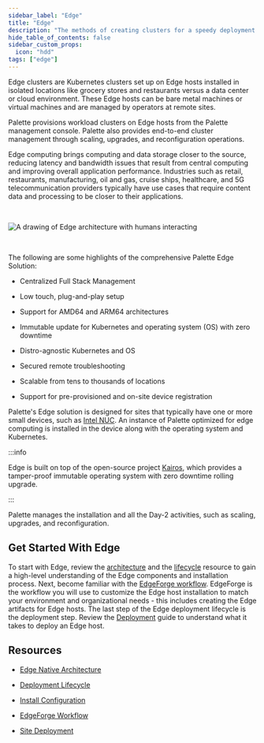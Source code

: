 ```yaml
---
sidebar_label: "Edge"
title: "Edge"
description: "The methods of creating clusters for a speedy deployment on any CSP"
hide_table_of_contents: false
sidebar_custom_props: 
  icon: "hdd"
tags: ["edge"]
---
```



Edge clusters are Kubernetes clusters set up on Edge hosts installed in isolated locations like grocery stores and restaurants versus a data center or cloud environment. These Edge hosts can be bare metal machines or virtual machines and are managed by operators at remote sites. 

Palette provisions workload clusters on Edge hosts from the Palette management console. Palette also provides end-to-end cluster management through scaling, upgrades, and reconfiguration operations.


Edge computing brings computing and data storage closer to the source, reducing latency and bandwidth issues that result from central computing and improving overall application performance. Industries such as retail, restaurants, manufacturing, oil and gas, cruise ships, healthcare, and 5G telecommunication providers typically have use cases that require content data and processing to be closer to their applications. 


<br />

![A drawing of Edge architecture with humans interacting](/clusters_edge_edge-arch-drawing.png)

<br />



The following are some highlights of the comprehensive Palette Edge Solution:

* Centralized Full Stack Management


* Low touch, plug-and-play setup


* Support for AMD64 and ARM64 architectures 


* Immutable update for Kubernetes and operating system (OS) with zero downtime


* Distro-agnostic Kubernetes and OS


* Secured remote troubleshooting


* Scalable from tens to thousands of locations


* Support for pre-provisioned and on-site device registration 


Palette's Edge solution is designed for sites that typically have one or more small devices, such as [Intel NUC](https://www.intel.com/content/www/us/en/products/docs/boards-kits/nuc/what-is-nuc-article.html). An instance of Palette optimized for edge computing is installed in the device along with the operating system and Kubernetes.


:::info

Edge is built on top of the open-source project [Kairos](https://kairos.io), which provides a tamper-proof immutable operating system with zero downtime rolling upgrade.

:::

Palette manages the installation and all the Day-2 activities, such as scaling, upgrades, and reconfiguration.



## Get Started With Edge


To start with Edge, review the [architecture](architecture.md) and the [lifecycle](edge-native-lifecycle.md) resource to gain a high-level understanding of the Edge components and installation process. Next, become familiar with the [EdgeForge workflow](edgeforge-workflow/edgeforge-workflow.md). EdgeForge is the workflow you will use to customize the Edge host installation to match your environment and organizational needs - this includes creating the Edge artifacts for Edge hosts. The last step of the Edge deployment lifecycle is the deployment step. Review the [Deployment](site-deployment/site-deployment.md) guide to understand what it takes to deploy an Edge host.



## Resources

- [Edge Native Architecture](architecture.md)


- [Deployment Lifecycle](edge-native-lifecycle.md)


- [Install Configuration](edge-configuration/edge-configuration.md)


- [EdgeForge Workflow](edgeforge-workflow/edgeforge-workflow.md)


- [Site Deployment](site-deployment/site-deployment.md)

